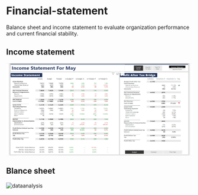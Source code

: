 # Financial-statement
Balance sheet and income statement to evaluate organization performance and current financial stability. 

## Income statement 

<img align="center" alt="dataanalysis"  width = "1000" height = "250px" src="Income statement .png">

## Blance sheet 

<img align="center" alt="dataanalysis"  width = "1000" height = "250px" src="https://miro.medium.com/v2/resize:fit:679/1*cXdJh394X6YIzRCvXsaJzg.gif">
